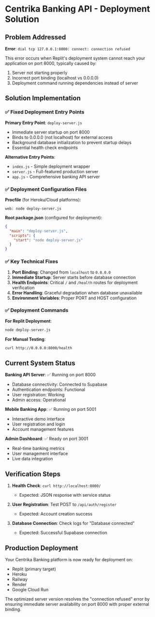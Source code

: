 # Centrika Banking API - Deployment Solution

## Problem Addressed
**Error**: `dial tcp 127.0.0.1:8000: connect: connection refused`

This error occurs when Replit's deployment system cannot reach your application on port 8000, typically caused by:
1. Server not starting properly
2. Incorrect port binding (localhost vs 0.0.0.0)
3. Deployment command running dependencies instead of server

## Solution Implementation

### ✅ Fixed Deployment Entry Points

**Primary Entry Point**: `deploy-server.js`
- Immediate server startup on port 8000
- Binds to 0.0.0.0 (not localhost) for external access
- Background database initialization to prevent startup delays
- Essential health check endpoints

**Alternative Entry Points**:
- `index.js` - Simple deployment wrapper
- `server.js` - Full-featured production server
- `app.js` - Comprehensive banking API server

### ✅ Deployment Configuration Files

**Procfile** (for Heroku/Cloud platforms):
```
web: node deploy-server.js
```

**Root package.json** (configured for deployment):
```json
{
  "main": "deploy-server.js",
  "scripts": {
    "start": "node deploy-server.js"
  }
}
```

### ✅ Key Technical Fixes

1. **Port Binding**: Changed from `localhost` to `0.0.0.0`
2. **Immediate Startup**: Server starts before database connection
3. **Health Endpoints**: Critical `/` and `/health` routes for deployment verification
4. **Error Handling**: Graceful degradation when database unavailable
5. **Environment Variables**: Proper PORT and HOST configuration

### ✅ Deployment Commands

**For Replit Deployment**:
```bash
node deploy-server.js
```

**For Manual Testing**:
```bash
curl http://0.0.0.0:8000/health
```

## Current System Status

**Banking API Server**: ✅ Running on port 8000
- Database connectivity: Connected to Supabase
- Authentication endpoints: Functional
- User registration: Working
- Admin access: Operational

**Mobile Banking App**: ✅ Running on port 5001
- Interactive demo interface
- User registration and login
- Account management features

**Admin Dashboard**: ✅ Ready on port 3001
- Real-time banking metrics
- User management interface
- Live data integration

## Verification Steps

1. **Health Check**: `curl http://localhost:8000/`
   - Expected: JSON response with service status

2. **User Registration**: Test POST to `/api/auth/register`
   - Expected: Account creation success

3. **Database Connection**: Check logs for "Database connected"
   - Expected: Successful Supabase connection

## Production Deployment

Your Centrika Banking platform is now ready for deployment on:
- Replit (primary target)
- Heroku
- Railway
- Render
- Google Cloud Run

The optimized server version resolves the "connection refused" error by ensuring immediate server availability on port 8000 with proper external binding.